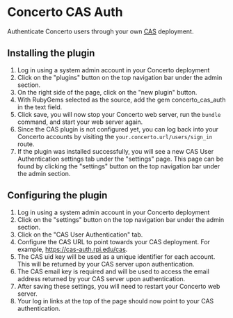 Concerto CAS Auth
=====================

Authenticate Concerto users through your own [CAS](http://en.wikipedia.org/wiki/Central_Authentication_Service) deployment. 

Installing the plugin
----------------------
1. Log in using a system admin account in your Concerto deployment
2. Click on the "plugins" button on the top navigation bar under the admin section.
3. On the right side of the page, click on the "new plugin" button.
4. With RubyGems selected as the source, add the gem concerto_cas_auth in the text field. 
5. Click save, you will now stop your Concerto web server, run the ```bundle``` command, and start your web server again.
6. Since the CAS plugin is not configured yet, you can log back into your Concerto accounts by visiting the ```your.concerto.url/users/sign_in``` route. 
7. If the plugin was installed successfully, you will see a new CAS User Authentication settings tab under the "settings" page. This page can be found by clicking the "settings" button on the top navigation bar under the admin section.

Configuring the plugin
----------------------
1. Log in using a system admin account in your Concerto deployment
2. Click on the "settings" button on the top navigation bar under the admin section.
3. Click on the "CAS User Authentication" tab.
4. Configure the CAS URL to point towards your CAS deployment. For example, https://cas-auth.rpi.edu/cas. 
5. The CAS uid key will be used as a unique identifier for each account. This will be returned by your CAS server upon authentication.
6. The CAS email key is required and will be used to access the email address returned by your CAS server upon authentication.
7. After saving these settings, you will need to restart your Concerto web server.
8. Your log in links at the top of the page should now point to your CAS authentication. 
